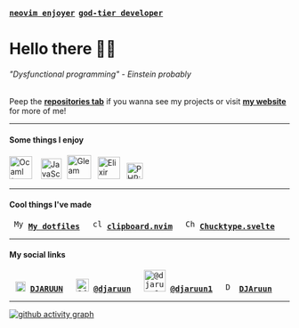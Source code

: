 <kbd>**[neovim enjoyer](https://neovim.io/)**</kbd>
&thinsp;<kbd>**[god-tier developer](https://github.com/djaruun/bliss)**</kbd>

# Hello there 👋🏼

###### *"Dysfunctional programming"* - Einstein probably<br>

Peep the **[repositories tab](https://github.com/DJARUUN?tab=repositories)** if you wanna see my projects or visit **[my website](https://djaruun.github.io)** for more of me!

---

#### Some things I enjoy

[<img alt="Ocaml (my caml)" src="https://cdn.icon-icons.com/icons2/2699/PNG/512/ocaml_logo_icon_170902.png" height="41">](https://ocaml.org) 
&nbsp;&thinsp;&thinsp;&thinsp;[<img alt="JavaScript" src="https://encrypted-tbn0.gstatic.com/images?q=tbn:ANd9GcRuHnJDLOcdm_0b6N6kNj-1OvO9KhKYgqIy0w&s" height="37">](https://developer.mozilla.org/en-US/docs/Web/JavaScript)
&nbsp;&thinsp;[<img alt="Gleam" src="https://gleam.run/images/lucy/lucy.svg" height="43">](https://gleam.run)
&nbsp;&nbsp;[<img alt="Elixir" src="https://external-content.duckduckgo.com/iu/?u=https%3A%2F%2Fseeklogo.com%2Fimages%2FE%2Felixir-logo-CF24E6FA55-seeklogo.com.png&f=1&nofb=1&ipt=4f06f8f06056ad6995ab6957416fae6981f606f1bafdb9fa2e3aba6276f00a33&ipo=images" height="40">](https://elixir-lang.org)
&nbsp;&nbsp;[<img alt="PHP: Hypertext Preprocessor" src="https://upload.wikimedia.org/wikipedia/commons/thumb/2/27/PHP-logo.svg/800px-PHP-logo.svg.png" height="29">](https://www.php.net/)

---

#### Cool things I've made

<kbd>&thinsp;<img alt="My dotfiles" src="https://gitlab.com/uploads/-/system/project/avatar/59006208/dotfiles.jpg?width=32" width="17"> **[My dotfiles](https://github.com/djaruun/dotfiles)**&nbsp;</kbd>
&thinsp;<kbd>&thinsp;<img alt="clipboard.nvim" src="https://gitlab.com/uploads/-/system/project/avatar/60270983/communityIcon_n2hvyn96zwk81.png?width=48" width="17"> **[clipboard.nvim](https://github.com/djaruun/clipboard.nvim)**&nbsp;</kbd>
&thinsp;<kbd>&thinsp;<img alt="Chucktype.svelte" src="https://avatars.githubusercontent.com/u/89078636?s=32&v=4" width="17"> **[Chucktype.svelte](https://github.com/DJAruun/chucktype.svelte)**&nbsp;</kbd>

---

#### My social links

&thinsp;<kbd>&thinsp;<img alt="DJARUUN" src="https://external-content.duckduckgo.com/iu/?u=https%3A%2F%2Fstatic.wikia.nocookie.net%2Fminecraft-esp%2Fimages%2F4%2F4b%2FModrinth_Logo.png%2Frevision%2Flatest%2Fscale-to-width-down%2F1200%3Fcb%3D20231227082445%26path-prefix%3Des&f=1&nofb=1&ipt=bf5aa96ce9eff911705ec034ea6935c6b7c7235dd47e29dcb1e297a1185ec43e&ipo=images" width="18"> **[DJARUUN](https://modrinth.com/user/DJARUUN)**&nbsp;</kbd>
&thinsp;<kbd>&thinsp;<img alt="@djaruun" src="https://assets-global.website-files.com/6257adef93867e50d84d30e2/636e0a6a49cf127bf92de1e2_icon_clyde_blurple_RGB.png" width="23"> **[@djaruun](https://discord.com)**&nbsp;</kbd>
&thinsp;<kbd>&thinsp;<img alt="@djaruun1" src="https://upload.wikimedia.org/wikipedia/commons/thumb/e/ef/Twitter_and_X_logos.svg/2560px-Twitter_and_X_logos.svg.png" width="39"> **[@djaruun1](https://x.com/djaruun1)**&nbsp;</kbd>
&thinsp;<kbd>&thinsp;<img alt="DJAruun" src="https://cdn-icons-png.flaticon.com/512/25/25231.png" width="16"> **[DJAruun](https://github.com/DJAruun)**&nbsp;</kbd>

---

[![github activity graph](https://github-readme-activity-graph.vercel.app/graph?username=djaruun&theme=github-compact)](https://github.com/djaruun)
